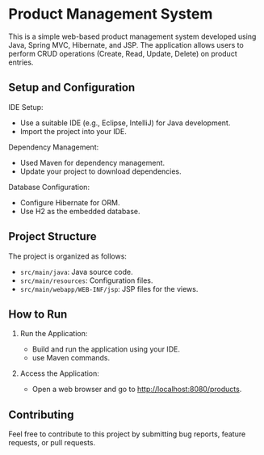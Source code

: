 # Product Management System

This is a simple web-based product management system developed using Java, Spring MVC, Hibernate, and JSP. 
The application allows users to perform CRUD operations (Create, Read, Update, Delete) on product entries.

## Setup and Configuration

IDE Setup:
   - Use a suitable IDE (e.g., Eclipse, IntelliJ) for Java development.
   - Import the project into your IDE.

Dependency Management:
   - Used Maven for dependency management.
   - Update your project to download dependencies.

Database Configuration:
   - Configure Hibernate for ORM.
   - Use H2 as the embedded database.


## Project Structure

The project is organized as follows:
- `src/main/java`: Java source code.
- `src/main/resources`: Configuration files.
- `src/main/webapp/WEB-INF/jsp`: JSP files for the views.


## How to Run

1. Run the Application:
   - Build and run the application using your IDE.
   - use Maven commands.

2. Access the Application:
   - Open a web browser and go to [http://localhost:8080/products](http://localhost:8080/).


## Contributing
Feel free to contribute to this project by submitting bug reports, feature requests, or pull requests.


